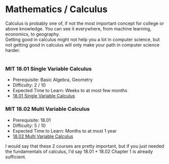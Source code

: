 # Mathematics / Calculus

Calculus is probably one of, if not the most important concept for college or above knowledge. You can see it everywhere, from machine learning, economics, to geography.<br>
Getting good in calculus might not help you a lot in computer science, but not getting good in calculus will only make your path in computer science harder.<br>
<br>

### MIT 18.01 Single Variable Calculus
- Prerequisite: Basic Algebra, Geometry
- Difficulty: 2 / 10
- Expected Time to Learn: Weeks to at most few months
- [18.01 Single Variable Calculus](https://ocw.mit.edu/courses/18-01-single-variable-calculus-fall-2006/)

### MIT 18.02 Multi Variable Calculus
- Prerequisite: 18.01
- Difficulty: 5 / 10
- Expected Time to Learn: Months to at most 1 year
- [18.02 Multi Variable Calculus](https://ocw.mit.edu/courses/18-02sc-multivariable-calculus-fall-2010/)

I would say that these 2 courses are pretty important, but if you just needed the fundamentals of calculus, I'd say 18.01 + 18.02 Chapter 1 is already sufficient.

